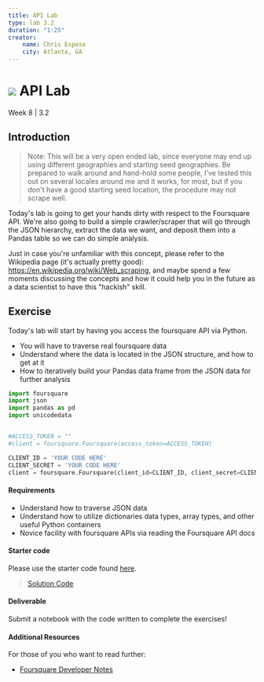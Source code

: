 ```yaml
---
title: API Lab
type: lab 3.2
duration: "1:25"
creator:
    name: Chris Esposo
    city: Atlanta, GA
---
```


# ![](https://ga-dash.s3.amazonaws.com/production/assets/logo-9f88ae6c9c3871690e33280fcf557f33.png) API Lab
Week 8 | 3.2

## Introduction

> Note: This will be a very open ended lab, since everyone may end up using different geographies and starting seed geographies. Be prepared to walk around and hand-hold some people, I've tested this out on several locales around me and it works, for most, but if you don't have a good starting seed location, the procedure may not scrape well.

Today's lab is going to get your hands dirty with respect to the Foursquare API. We're also going to build a simple crawler/scraper that will go through the JSON hierarchy, extract the data we want, and deposit them into a Pandas table so we can do simple analysis.

Just in case you're unfamiliar with this concept, please refer to the Wikipedia page (it's actually pretty good): https://en.wikipedia.org/wiki/Web_scraping, and maybe spend a few moments discussing the concepts and how it could help you in the future as a data scientist to have this "hackish" skill.


## Exercise

Today's lab will start by having you access the foursquare API via Python.

 - You will have to traverse real foursquare data
 - Understand where the data is located in the JSON structure, and how to get at it
 - How to iteratively build your Pandas data frame from the JSON data for further analysis

```python
import foursquare
import json
import pandas as pd
import unicodedata


#ACCESS_TOKEN = ""
#client = foursquare.Foursquare(access_token=ACCESS_TOKEN)

CLIENT_ID = 'YOUR CODE HERE'
CLIENT_SECRET = 'YOUR CODE HERE'
client = foursquare.Foursquare(client_id=CLIENT_ID, client_secret=CLIENT_SECRET)
```


#### Requirements

- Understand how to traverse JSON data
- Understand how to utilize dictionaries data types, array types, and other useful Python containers
- Novice facility with foursquare APIs via reading the Foursquare API docs


#### Starter code

Please use the starter code found [here](./code/w8-3.2-starter.ipynb).

> [Solution Code](./code/w8-3.2-solutions.ipynb)

#### Deliverable

Submit a notebook with the code written to complete the exercises!

#### Additional Resources

For those of you who want to read further:

- [Foursquare Developer Notes](https://developer.foursquare.com/)
